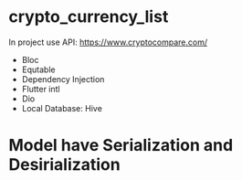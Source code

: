 # crypto_currency_list
In project use API: https://www.cryptocompare.com/
- Bloc
- Equtable
- Dependency Injection
- Flutter intl
- Dio
- Local Database: Hive

# Model have Serialization and Desirialization 
